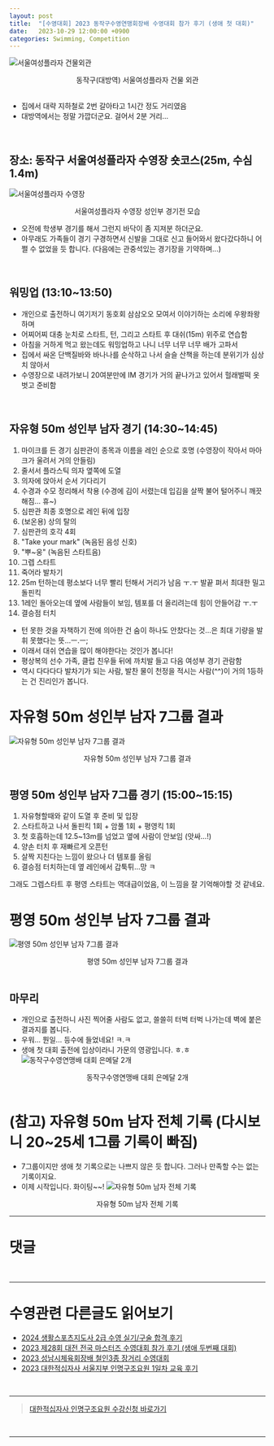 ```yaml
---
layout: post
title:  "[수영대회] 2023 동작구수영연맹회장배 수영대회 참가 후기 (생애 첫 대회)"
date:   2023-10-29 12:00:00 +0900
categories: Swimming, Competition
---
```


![서울여성플라자 건물외관](https://github.com/neoroman/neoroman.github.io/raw/main/_images/SwimCompetition/SwimCompetition-01.jpg)
<center>동작구(대방역) 서울여성플라자 건물 외관</center>

<br />

* 집에서 대략 지하철로 2번 갈아타고 1시간 정도 거리였음
* 대방역에서는 정말 가깝더군요. 걸어서 2분 거리...

<BR />

## 장소: 동작구 서울여성플라자 수영장 숏코스(25m, 수심 1.4m)

![서울여성플라자 수영장](https://github.com/neoroman/neoroman.github.io/raw/main/_images/SwimCompetition/SwimCompetition-02.jpg)
<center>서울여성플라자 수영장 성인부 경기전 모습</center>

* 오전에 학생부 경기를 해서 그런지 바닥이 좀 지져분 하더군요.
* 아무래도 가족들이 경기 구경하면서 신발을 그대로 신고 들어와서 왔다갔다하니 어쩔 수 없었을 듯 합니다. (다음에는 관중석있는 경기장을 기약하며...)

<BR />

## 워밍업 (13:10~13:50)
* 개인으로 출전하니 여기저기 동호회 삼삼오오 모여서 이야기하는 소리에 우왕좌왕하며 
* 어찌어찌 대충 눈치로 스타트, 턴, 그리고 스타트 후 대쉬(15m) 위주로 연습함
* 아침을 거하게 먹고 왔는데도 워밍업하고 나니 너무 너무 너무 배가 고파서
* 집에서 싸온 단백질바와 바나나를 순삭하고 나서 슬슬 산책을 하는데 분위기가 심상치 않아서
* 수영장으로 내려가보니 20여분만에 IM 경기가 거의 끝나가고 있어서 헐래벌떡 옷벗고 준비함

<br />


## 자유형 50m 성인부 남자 경기 (14:30~14:45)
1. 마이크를 든 경기 심판관이 종목과 이름을 레인 순으로 호명 (수영장이 작아서 마아크가 울려서 거의 안들림)
2. 줄서서 플라스틱 의자 옆쪽에 도열
3. 의자에 앉아서 순서 기다리기
4. 수경과 수모 정리해서 착용 (수경에 김이 서렸는데 입김을 살짝 불어 털어주니 깨끗해짐... 휴~)
5. 심판관 최종 호명으로 레인 뒤에 입장
6. (보온용) 상의 탈의
7. 심판관의 호각 4회
8. "Take your mark"  (녹음된 음성 신호)
9. "뿌~웅" (녹음된 스타트음)
10. 그렙 스타트
11. 죽어라 발차기
12. 25m 턴하는데 평소보다 너무 빨리 턴해서 거리가 남음 ㅜ.ㅜ 발끝 펴서 최대한 밀고 돌핀킥
13. 1레인 돌아오는데 옆에 사람들이 보임, 템포를 더 올리려는데 힘이 안들어감 ㅜ.ㅜ
14. 결승점 터치

* 턴 못한 것을 자책하기 전에 의아한 건 숨이 하나도 안찼다는 것...은 최대 기량을 발휘 못했다는 뜻...ㅡ.ㅡ;
* 이래서 대쉬 연습을 많이 해야한다는 것인가 봅니다!
* 평상복의 선수 가족, 클럽 친우들 뒤에 까치발 들고 다음 여성부 경기 관람함
* 역시 다다다다 발차기가 되는 사람, 발찬 물이 천정을 적시는 사람(^^)이 거의 1등하는 건 진리인가 봅니다.


# 자유형 50m 성인부 남자 7그룹 결과
![자유형 50m 성인부 남자 7그룹 결과](https://github.com/neoroman/neoroman.github.io/raw/main/_images/SwimCompetition/SwimCompetition-03.jpg)
<center>자유형 50m 성인부 남자 7그룹 결과</center>

<br />


## 평영 50m 성인부 남자 7그룹 경기 (15:00~15:15)
1. 자유형할때와 같이 도열 후 준비 및 입장
2. 스타트하고 나서 돌핀킥 1회 + 암풀 1회 + 평영킥 1회
3. 첫 호흡하는데 12.5~13m를 넘었고 옆에 사람이 안보임 (앗싸...!)
4. 양손 터치 후 재빠르게 오픈턴
5. 살짝 지친다는 느낌이 왔으나 더 템포를 올림
6. 결승점 터치하는데 옆 레인에서 갑툭튀...망 ㅋ

그래도 그렙스타트 후 평영 스타트는 역대급이었음, 이 느낌을 잘 기억해야할 것 같네요.


# 평영 50m 성인부 남자 7그룹 결과
![평영 50m 성인부 남자 7그룹 결과](https://github.com/neoroman/neoroman.github.io/raw/main/_images/SwimCompetition/SwimCompetition-04.jpg)
<center>평영 50m 성인부 남자 7그룹 결과</center>

<br />


## 마무리
* 개인으로 출전하니 사진 찍어줄 사람도 없고, 쓸쓸히 터벅 터벅 나가는데 벽에 붙은 결과지를 봅니다.
* 우워... 뭔일... 등수에 들었네요! ㅋ.ㅋ
* 생애 첫 대회 출전에 입상이라니 가문의 영광입니다. ㅎ.ㅎ
![동작구수영연맹배 대회 은메달 2개](https://github.com/neoroman/neoroman.github.io/raw/main/_images/SwimCompetition/SwimCompetition-05.jpg)
<center>동작구수영연맹배 대회 은메달 2개</center>

<br />

# (참고) 자유형 50m 남자 전체 기록 (다시보니 20~25세 1그룹 기록이 빠짐)
* 7그룹이지만 생애 첫 기록으로는 나쁘지 않은 듯 합니다. 그러나 만족할 수는 없는 기록이지요.
* 이제 시작입니다. 화이팅~~!
![자유형 50m 남자 전체 기록](https://github.com/neoroman/neoroman.github.io/raw/main/_images/SwimCompetition/SwimCompetition-06.jpg)
<center>자유형 50m 남자 전체 기록</center>



---

# 댓글
<script src="https://utteranc.es/client.js"
        repo="neoroman/neoroman.github.io"
        issue-term="pathname"
        label="utterances"
        theme="github-light"
        crossorigin="anonymous"
        async>
</script>

<BR />

---
# 수영관련 다른글도 읽어보기
- [2024 생활스포츠지도사 2급 수영 실기/구술 합격 후기][CommunitySportsInstructor]
- [2023 제28회 대전 전국 마스터즈 수영대회 참가 후기 (생애 두번째 대회)][daejeon2023]
- [2023 성남시체육회장배 철인3종 장거리 수영대회][triathlon2023]
- [2023 대한적십자사 서울지부 인명구조요원 1일차 교육 후기][day-1]

<BR />

---

> [대한적십자사 인명구조요원 수강신청 바로가기][redcross]
<BR />

---
[CommunitySportsInstructor]: /CommunitySportsInstructor
[triathlon2023]: /SeongnamTriathlonSwim
[daejeon2023]: /DaejeonMastersSwimRace
[day-1]: /RedCross-Lifeguard-day1
[redcross]: https://www.redcross.or.kr/learn/edu/edu.do?educode1=02&educode2=02&edutypecode=01

